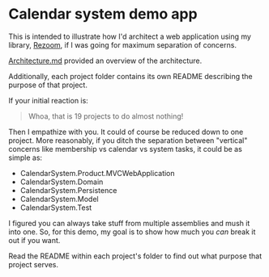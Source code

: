 # Calendar system demo app

This is intended to illustrate how I'd architect a web application using my library,
[Rezoom](https://github.com/rspeele/Rezoom), if I was going for maximum separation of concerns.

[Architecture.md](Architecture.md) provided an overview of the architecture.

Additionally, each project folder contains its own README describing the purpose of that project.

If your initial reaction is:

> Whoa, that is 19 projects to do almost nothing!

Then I empathize with you. It could of course be reduced down to one project.
More reasonably, if you ditch the separation between "vertical" concerns like
membership vs calendar vs system tasks, it could be as simple as:

* CalendarSystem.Product.MVCWebApplication
* CalendarSystem.Domain
* CalendarSystem.Persistence
* CalendarSystem.Model
* CalendarSystem.Test

I figured you can always take stuff from multiple assemblies and mush it into one.
So, for this demo, my goal is to show how much you *can* break it out if you want.

Read the README within each project's folder to find out what purpose that project serves.